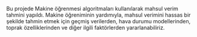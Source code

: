 Bu projede Makine öğrenmesi algoritmaları kullanılarak mahsul verim tahmini yapıldı. Makine öğreniminin yardımıyla, mahsul verimini hassas bir şekilde tahmin etmek için geçmiş verilerden, hava durumu modellerinden, toprak özelliklerinden ve diğer ilgili faktörlerden yararlanabiliriz.
